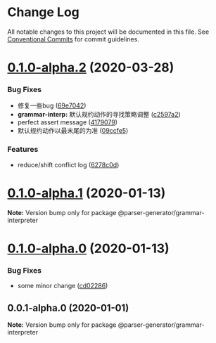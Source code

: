 # Change Log

All notable changes to this project will be documented in this file.
See [Conventional Commits](https://conventionalcommits.org) for commit guidelines.

# [0.1.0-alpha.2](https://github.com/light0x00/parser-generator/compare/v0.1.0-alpha.1...v0.1.0-alpha.2) (2020-03-28)


### Bug Fixes

* 修复一些bug ([69e7042](https://github.com/light0x00/parser-generator/commit/69e70426973e0704adf1d53bbcfdccd36ce3faa0))
* **grammar-interp:** 默认规约动作的寻找策略调整 ([c2597a2](https://github.com/light0x00/parser-generator/commit/c2597a2dfcbc53e593c161b714293b31c9fbc7ff))
* perfect assert message ([4179079](https://github.com/light0x00/parser-generator/commit/4179079596599c491c6275b38303b66bfd883df2))
* 默认规约动作以最末尾的为准 ([09ccfe5](https://github.com/light0x00/parser-generator/commit/09ccfe57286c50e544d36ae0676436ae1048a4ba))


### Features

* reduce/shift conflict log ([6278c0d](https://github.com/light0x00/parser-generator/commit/6278c0dcde5a2f46a41a8515f90e81974bfea27e))





# [0.1.0-alpha.1](https://github.com/light0x00/parser-generator/compare/v0.1.0-alpha.0...v0.1.0-alpha.1) (2020-01-13)

**Note:** Version bump only for package @parser-generator/grammar-interpreter





# [0.1.0-alpha.0](https://github.com/light0x00/parser-generator/compare/v0.0.1-alpha.0...v0.1.0-alpha.0) (2020-01-13)


### Bug Fixes

* some minor change ([cd02286](https://github.com/light0x00/parser-generator/commit/cd02286373ecb858b2200e3806c0cc666c424581))





## 0.0.1-alpha.0 (2020-01-01)

**Note:** Version bump only for package @parser-generator/grammar-interpreter
